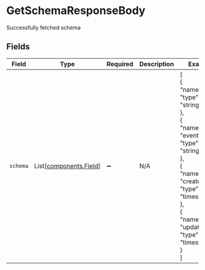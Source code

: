# GetSchemaResponseBody

Successfully fetched schema


## Fields

| Field                                                                                                                                                                            | Type                                                                                                                                                                             | Required                                                                                                                                                                         | Description                                                                                                                                                                      | Example                                                                                                                                                                          |
| -------------------------------------------------------------------------------------------------------------------------------------------------------------------------------- | -------------------------------------------------------------------------------------------------------------------------------------------------------------------------------- | -------------------------------------------------------------------------------------------------------------------------------------------------------------------------------- | -------------------------------------------------------------------------------------------------------------------------------------------------------------------------------- | -------------------------------------------------------------------------------------------------------------------------------------------------------------------------------- |
| `schema`                                                                                                                                                                         | List[[components.Field](../../models/components/field.md)]                                                                                                                       | :heavy_minus_sign:                                                                                                                                                               | N/A                                                                                                                                                                              | [<br/>{<br/>"name": "id",<br/>"type": "string"<br/>},<br/>{<br/>"name": "event_name",<br/>"type": "string"<br/>},<br/>{<br/>"name": "created_at",<br/>"type": "timestamp"<br/>},<br/>{<br/>"name": "updated_at",<br/>"type": "timestamp"<br/>}<br/>] |